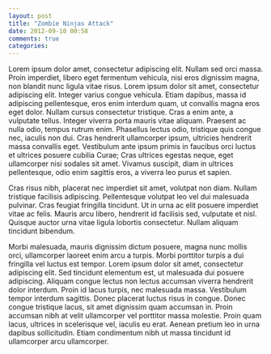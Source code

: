 ```yaml
---
layout: post
title: "Zombie Ninjas Attack"
date: 2012-09-10 00:58
comments: true
categories: 
---
```


Lorem ipsum dolor amet, consectetur adipiscing elit. Nullam sed orci massa. Proin imperdiet, libero eget fermentum vehicula, nisi eros dignissim magna, non blandit nunc ligula vitae risus. Lorem ipsum dolor sit amet, consectetur adipiscing elit. Integer varius congue vehicula. Etiam dapibus, massa id adipiscing pellentesque, eros enim interdum quam, ut convallis magna eros eget dolor. Nullam cursus consectetur tristique. Cras a enim ante, a vulputate tellus. Integer viverra porta mauris vitae aliquam. Praesent ac nulla odio, tempus rutrum enim. Phasellus lectus odio, tristique quis congue nec, iaculis non dui. Cras hendrerit ullamcorper ipsum, ultricies hendrerit massa convallis eget. Vestibulum ante ipsum primis in faucibus orci luctus et ultrices posuere cubilia Curae; Cras ultrices egestas neque, eget ullamcorper nisi sodales sit amet. Vivamus suscipit, diam in ultrices pellentesque, odio enim sagittis eros, a viverra leo purus et sapien.

Cras risus nibh, placerat nec imperdiet sit amet, volutpat non diam. Nullam tristique facilisis adipiscing. Pellentesque volutpat leo vel dui malesuada pulvinar. Cras feugiat fringilla tincidunt. Ut in urna ac elit posuere imperdiet vitae ac felis. Mauris arcu libero, hendrerit id facilisis sed, vulputate et nisl. Quisque auctor urna vitae ligula lobortis consectetur. Nullam aliquam tincidunt bibendum.

Morbi malesuada, mauris dignissim dictum posuere, magna nunc mollis orci, ullamcorper laoreet enim arcu a turpis. Morbi porttitor turpis a dui fringilla vel luctus est tempor. Lorem ipsum dolor sit amet, consectetur adipiscing elit. Sed tincidunt elementum est, ut malesuada dui posuere adipiscing. Aliquam congue lectus non lectus accumsan viverra hendrerit dolor interdum. Proin id lacus turpis, nec malesuada massa. Vestibulum tempor interdum sagittis. Donec placerat luctus risus in congue. Donec congue tristique lacus, sit amet dignissim quam accumsan in. Proin accumsan nibh at velit ullamcorper vel porttitor massa molestie. Proin quam lacus, ultrices in scelerisque vel, iaculis eu erat. Aenean pretium leo in urna dapibus sollicitudin. Etiam condimentum nibh ut massa tincidunt id ullamcorper arcu ullamcorper.